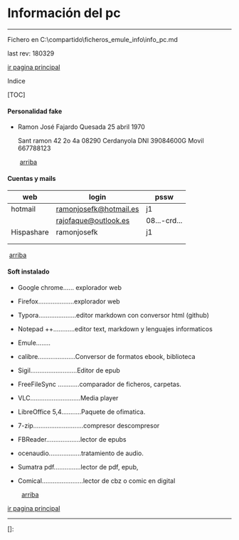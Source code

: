 # Información del pc 

------

Fichero en C:\compartido\ficheros_emule_info\info_pc.md

last rev: 180329

[ir pagina principal](Listado_de_documentos.html)

Indice

[TOC]



#### Personalidad fake

- Ramon José Fajardo Quesada
  25 abril 1970

  Sant ramon 42 2o 4a
  08290 Cerdanyola
  DNI 39084600G
  Movil 667788123

  ​						[arriba ](#header-n0)


#### Cuentas y mails 

| web        | login                  | pssw         |
| ---------- | ---------------------- | ------------ |
| hotmail    | ramonjosefk@hotmail.es | j1           |
|            | rajofaque@outlook.es   | 08...-crd... |
| Hispashare | ramonjosefk            | j1           |
|            |                        |              |
|            |                        |              |

​						[arriba ](#header-n0)

#### Soft instalado

- Google chrome...... explorador web

- Firefox....................explorador web

- Typora.....................editor markdown con conversor html (github)

- Notepad ++............editor text, markdown y lenguajes informaticos

- Emule........

- calibre.....................Conversor de formatos ebook, biblioteca 

- Sigil..........................Editor de epub

- FreeFileSync ............comparador de ficheros, carpetas.

- VLC............................Media player

- LibreOffice 5,4...........Paquete de ofimatica.

- 7-zip............................compresor descompresor

- FBReader...................lector de epubs

- ocenaudio..................tratamiento de audio.

- Sumatra pdf...............lector de pdf, epub,

- Comical.......................lector de cbz o comic en digital 

  ​
  ​				[arriba ](#header-n0)

[ir pagina principal](Listado_de_documentos.html)

------

[]: 

